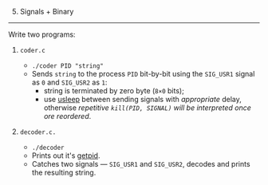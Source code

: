 5. Signals + Binary
---

Write two programs:

1. `coder.c`
   * `./coder PID "string"`
   * Sends `string` to the process `PID` bit-by-bit
     using the `SIG_USR1` signal as `0` and `SIG_USR2` as `1`:
      * string is terminated by zero byte (`8×0` bits);
      * use [usleep](https://man7.org/linux/man-pages/man3/usleep.3.html)
        between sending signals with _appropriate_ delay,
        otherwise _repetitive `kill(PID, SIGNAL)` will be interpreted once ore reordered_.

1. `decoder.c.`
   * `./decoder`
   * Prints out it's [getpid](https://man7.org/linux/man-pages/man2/getpid.2.html).
   * Catches two signals — `SIG_USR1` and  `SIG_USR2`, decodes and prints the resulting string.
